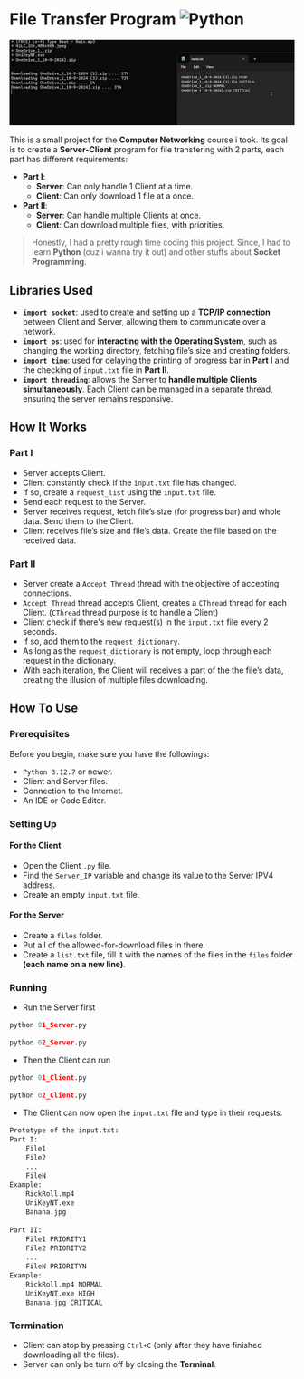 
# File Transfer Program ![Python](https://forthebadge.com/images/badges/made-with-python.svg)

![Demo](https://github.com/Dreckiez/File-Transfer-Python/blob/main/a.gif)

This is a small project for the **Computer Networking** course i took. Its goal is to create a **Server-Client** program for file transfering with 2 parts, each part has different requirements:
- **Part I**:
    - **Server**: Can only handle 1 Client at a time.
    - **Client**: Can only download 1 file at a once.
- **Part II**:
    - **Server**: Can handle multiple Clients at once.
    - **Client**: Can download multiple files, with priorities.


> Honestly, I had a pretty rough time coding this project. Since, I had to learn **Python** (cuz i wanna try it out) and other stuffs about **Socket Programming**.
## Libraries Used

- **`import socket`**: used to create and setting up a **TCP/IP connection** between Client and Server, allowing them to communicate over a network.
- **`import os`**: used for **interacting with the Operating System**, such as changing the working directory, fetching file’s size and creating folders.
- **`import time`**: used for delaying the printing of progress bar in **Part I** and the checking of `input.txt` file in **Part II**.
- **`import threading`**: allows the Server to **handle multiple Clients simultaneously**. Each Client can be managed in a separate thread, ensuring the server remains responsive.

## How It Works

### Part I

- Server accepts Client.
- Client constantly check if the `input.txt` file has changed.
- If so, create a `request_list` using the `input.txt` file.
- Send each request to the Server.
- Server receives request, fetch file’s size (for progress bar) and whole data. Send them to the Client.
- Client receives file’s size and file’s data. Create the file based on the received data.

### Part II

- Server create a `Accept_Thread` thread with the objective of accepting connections.
- `Accept_Thread` thread accepts Client, creates a `CThread` thread for each Client. (`CThread` thread purpose is to handle a Client)
- Client check if there's new request(s) in the `input.txt` file every 2 seconds.
- If so, add them to the `request_dictionary`.
- As long as the `request_dictionary` is not empty, loop through each request in the dictionary.
- With each iteration, the Client will receives a part of the the file’s data, creating the illusion of multiple files downloading. 


## How To Use

### Prerequisites
Before you begin, make sure you have the followings:
- `Python 3.12.7` or newer.
- Client and Server files.
- Connection to the Internet.
- An IDE or Code Editor.

### Setting Up

#### For the Client
- Open the Client `.py` file.
- Find the `Server_IP` variable and change its value to the Server IPV4 address.
- Create an empty `input.txt` file.

#### For the Server
- Create a `files` folder.
- Put all of the allowed-for-download files in there.
- Create a `list.txt` file, fill it with the names of the files in the `files` folder **(each name on a new line)**.

### Running
- Run the Server first
```python
python 01_Server.py
```
```python
python 02_Server.py
```
- Then the Client can run
```python
python 01_Client.py
```
```python
python 02_Client.py
```
- The Client can now open the `input.txt` file and type in their requests.
```
Prototype of the input.txt:
Part I:
    File1
    File2
    ...
    FileN
Example:
    RickRoll.mp4
    UniKeyNT.exe
    Banana.jpg

Part II:
    File1 PRIORITY1
    File2 PRIORITY2
    ...
    FileN PRIORITYN
Example:
    RickRoll.mp4 NORMAL
    UniKeyNT.exe HIGH
    Banana.jpg CRITICAL
```
### Termination
- Client can stop by pressing `Ctrl+C` (only after they have finished downloading all the files).
- Server can only be turn off by closing the **Terminal**.
